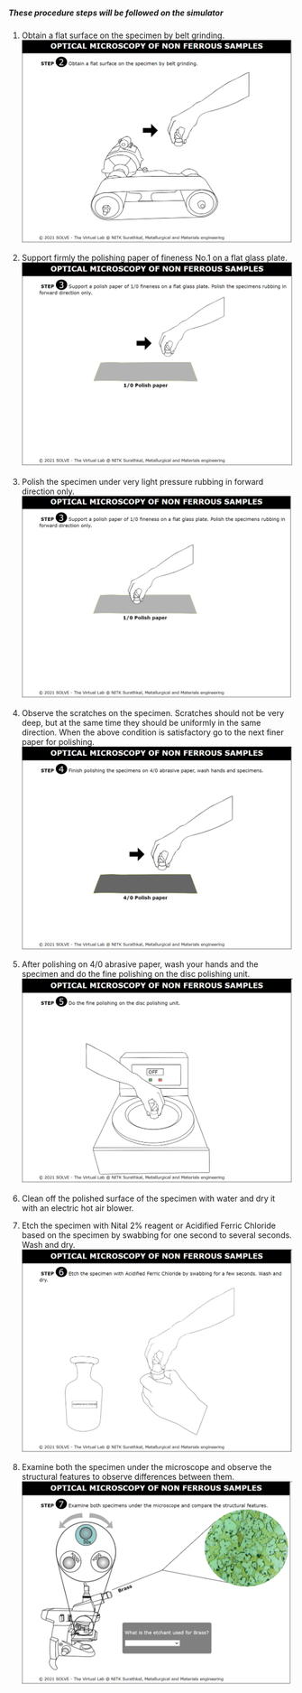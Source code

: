 ##### These procedure steps will be followed on the simulator

1. Obtain a flat surface on the specimen by belt grinding.<br>
<img src="images/sc1.png"><br>

2. Support firmly the polishing paper of fineness No.1 on a flat glass plate.<br>
<img src="images/sc2.png"><br>

3. Polish the specimen under very light pressure rubbing in forward direction only.<br>
<img src="images/sc8.png"><br>

4. Observe the scratches on the specimen. Scratches should not be very deep, but at the same time they should be uniformly in the same direction. When the above condition is satisfactory go to the next finer paper for polishing.<br>
<img src="images/sc3.png"><br>

5. After polishing on 4/0 abrasive paper, wash your hands and the specimen and do the fine polishing on the disc polishing unit. <br>
<img src="images/sc4.png"><br>

6. Clean off the polished surface of the specimen with water and dry it with an electric hot air blower. <br>
<!-- <img src=""><br> -->

7. Etch the specimen with Nital 2% reagent or Acidified Ferric Chloride based on the specimen by swabbing for one second to several seconds. Wash and dry. <br>
<img src="images/sc5.png"><br>

8. Examine both the specimen under the microscope and observe the structural features to observe differences between them.<br>
<img src="images/sc6.png"><br>
<!-- 
9. Click on the hand to soak the cotton with the reagent. Follow this by clicking on the lid to close the lid. <br>
<img src="images/s9.jpg"><br> -->

<!-- 10. Click on the sample to etch it. Follow this by answering the question.  Click on the Next button which appears after the step to proceed. <br>
<img src="images/s10.jpg"><br> -->

<!-- 11. Click the arrows to change the magnification and view the microstructures. Answer the question. Click on the Next button which appears after the step to proceed.<br>
<img src="images/s11.jpg"><br> -->
<!-- 
12. Change the toggle bar to view the microstructure at different magnification (50x, 100x, 500x). Click on the microstructure and read the respective observation related to the microstructure.<br>
<img src="images/s12.jpg"><br> -->
